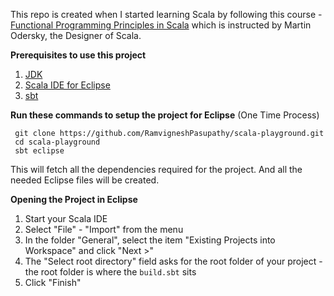 
This repo is created when I started learning Scala by following this course -   
[Functional Programming Principles in Scala](https://www.coursera.org/learn/progfun1/home/welcome) which is instructed by Martin Odersky, the Designer of Scala.

**Prerequisites to use this project**

 1. [JDK](http://www.oracle.com/technetwork/java/javase/downloads/jdk8-downloads-2133151.html)
 2. [Scala IDE for Eclipse](http://scala-ide.org/download/current.html)
 3. [sbt](https://www.scala-sbt.org/1.0/docs/Setup.html)

**Run these commands to setup the project for Eclipse** (One Time Process)
```
 git clone https://github.com/RamvigneshPasupathy/scala-playground.git
 cd scala-playground
 sbt eclipse
```
This will fetch all the dependencies required for the project. And all the needed Eclipse files will be created.

**Opening the Project in Eclipse**

 1. Start your Scala IDE
 2. Select "File" - "Import" from the menu
 3. In the folder "General", select the item "Existing Projects into Workspace" and click "Next >"
 4. The "Select root directory" field asks for the root folder of your project - the root folder is where the `build.sbt` sits
 5. Click "Finish"
